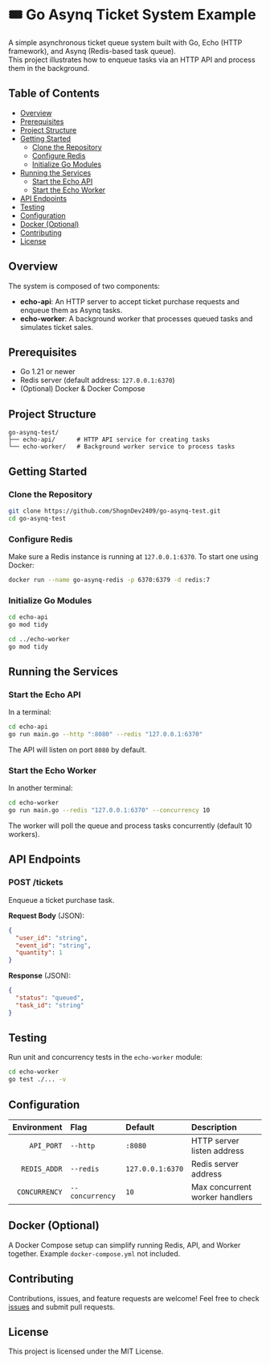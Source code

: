 # 🎟️ Go Asynq Ticket System Example

A simple asynchronous ticket queue system built with Go, Echo (HTTP framework), and Asynq (Redis-based task queue).  
This project illustrates how to enqueue tasks via an HTTP API and process them in the background.

## Table of Contents
- [Overview](#overview)
- [Prerequisites](#prerequisites)
- [Project Structure](#project-structure)
- [Getting Started](#getting-started)
  - [Clone the Repository](#clone-the-repository)
  - [Configure Redis](#configure-redis)
  - [Initialize Go Modules](#initialize-go-modules)
- [Running the Services](#running-the-services)
  - [Start the Echo API](#start-the-echo-api)
  - [Start the Echo Worker](#start-the-echo-worker)
- [API Endpoints](#api-endpoints)
- [Testing](#testing)
- [Configuration](#configuration)
- [Docker (Optional)](#docker-optional)
- [Contributing](#contributing)
- [License](#license)

## Overview

The system is composed of two components:
- **echo-api**: An HTTP server to accept ticket purchase requests and enqueue them as Asynq tasks.
- **echo-worker**: A background worker that processes queued tasks and simulates ticket sales.

## Prerequisites

- Go 1.21 or newer
- Redis server (default address: `127.0.0.1:6370`)
- (Optional) Docker & Docker Compose

## Project Structure

```
go-asynq-test/
├── echo-api/      # HTTP API service for creating tasks
└── echo-worker/   # Background worker service to process tasks
```

## Getting Started

### Clone the Repository

```bash
git clone https://github.com/ShognDev2409/go-asynq-test.git
cd go-asynq-test
```

### Configure Redis

Make sure a Redis instance is running at `127.0.0.1:6370`. To start one using Docker:

```bash
docker run --name go-asynq-redis -p 6370:6379 -d redis:7
```

### Initialize Go Modules

```bash
cd echo-api
go mod tidy

cd ../echo-worker
go mod tidy
```

## Running the Services

### Start the Echo API

In a terminal:
```bash
cd echo-api
go run main.go --http ":8080" --redis "127.0.0.1:6370"
```
The API will listen on port `8080` by default.

### Start the Echo Worker

In another terminal:
```bash
cd echo-worker
go run main.go --redis "127.0.0.1:6370" --concurrency 10
```
The worker will poll the queue and process tasks concurrently (default 10 workers).

## API Endpoints

### POST /tickets

Enqueue a ticket purchase task.

**Request Body** (JSON):
```json
{
  "user_id": "string",
  "event_id": "string",
  "quantity": 1
}
```

**Response** (JSON):
```json
{
  "status": "queued",
  "task_id": "string"
}
```

## Testing

Run unit and concurrency tests in the `echo-worker` module:

```bash
cd echo-worker
go test ./... -v
```

## Configuration

| Environment   | Flag           | Default            | Description                     |
|--------------:|:---------------|:-------------------|:--------------------------------|
| `API_PORT`     | `--http`       | `:8080`            | HTTP server listen address      |
| `REDIS_ADDR`   | `--redis`      | `127.0.0.1:6370`   | Redis server address            |
| `CONCURRENCY`  | `--concurrency`| `10`               | Max concurrent worker handlers  |

## Docker (Optional)

A Docker Compose setup can simplify running Redis, API, and Worker together. Example `docker-compose.yml` not included.

## Contributing

Contributions, issues, and feature requests are welcome! Feel free to check [issues](https://github.com/ShognDev2409/go-asynq-test/issues) and submit pull requests.

## License

This project is licensed under the MIT License.
